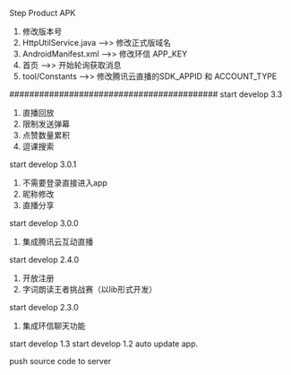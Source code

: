 Step Product APK
1. 修改版本号
2. HttpUtilService.java -->> 修改正式版域名
3. AndroidManifest.xml  -->> 修改环信 APP_KEY
4. 首页 -->> 开始轮询获取消息
5. tool/Constants -->> 修改腾讯云直播的SDK_APPID 和 ACCOUNT_TYPE

##########################################
start develop 3.3
1. 直播回放
2. 限制发送弹幕
3. 点赞数量累积
4. 逗课搜索

start develop 3.0.1
1. 不需要登录直接进入app
2. 昵称修改
3. 直播分享

start develop 3.0.0
1. 集成腾讯云互动直播

start develop 2.4.0
1. 开放注册
2. 字词朗读王者挑战赛（以lib形式开发）

start develop 2.3.0
1. 集成环信聊天功能

start develop 1.3
start develop 1.2 auto update app.

push source code to server